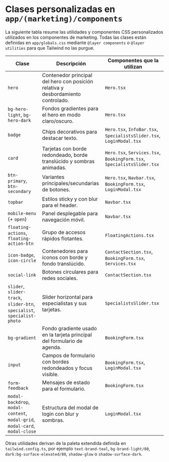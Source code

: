 # Clases personalizadas en `app/(marketing)/components`

La siguiente tabla resume las utilidades y componentes CSS personalizados utilizados en los componentes de marketing. Todas las clases están definidas en `app/globals.css` mediante `@layer components` o `@layer utilities` para que Tailwind no las purgue.

| Clase | Descripción | Componentes que la utilizan |
| --- | --- | --- |
| `hero` | Contenedor principal del hero con posición relativa y desbordamiento controlado. | `Hero.tsx` |
| `bg-hero-light`, `bg-hero-dark` | Fondos gradientes para el hero en modo claro/oscuro. | `Hero.tsx` |
| `badge` | Chips decorativos para destacar texto. | `Hero.tsx`, `InfoBar.tsx`, `SpecialistsSlider.tsx`, `LoginModal.tsx` |
| `card` | Tarjetas con borde redondeado, borde translúcido y sombras animadas. | `Hero.tsx`, `Services.tsx`, `BookingForm.tsx`, `SpecialistsSlider.tsx` |
| `btn-primary`, `btn-secondary` | Variantes principales/secundarias de botones. | `Hero.tsx`, `Navbar.tsx`, `BookingForm.tsx`, `LoginModal.tsx` |
| `topbar` | Estilos sticky y con blur para el header. | `Navbar.tsx` |
| `mobile-menu` (+ `open`) | Panel desplegable para navegación móvil. | `Navbar.tsx` |
| `floating-actions`, `floating-action-btn` | Grupo de accesos rápidos flotantes. | `FloatingActions.tsx` |
| `icon-badge`, `icon-circle` | Contenedores para íconos con borde y fondo translúcido. | `ContactSection.tsx`, `BookingForm.tsx`, `Services.tsx` |
| `social-link` | Botones circulares para redes sociales. | `ContactSection.tsx` |
| `slider`, `slider-track`, `slider-btn`, `specialist`, `specialist-photo` | Slider horizontal para especialistas y sus tarjetas. | `SpecialistsSlider.tsx` |
| `bg-gradient` | Fondo gradiente usado en la tarjeta principal del formulario de agenda. | `BookingForm.tsx` |
| `input` | Campos de formulario con bordes redondeados y focus visible. | `BookingForm.tsx`, `LoginModal.tsx` |
| `form-feedback` | Mensajes de estado para el formulario. | `BookingForm.tsx` |
| `modal-backdrop`, `modal-content`, `modal-grid`, `modal-card`, `modal-close` | Estructura del modal de login con blur y sombras. | `LoginModal.tsx` |

Otras utilidades derivan de la paleta extendida definida en `tailwind.config.ts`, por ejemplo `text-brand-teal`, `bg-brand-light/80`, `dark:bg-surface-elevated/80`, `shadow-glow` o `shadow-surface-dark`.
